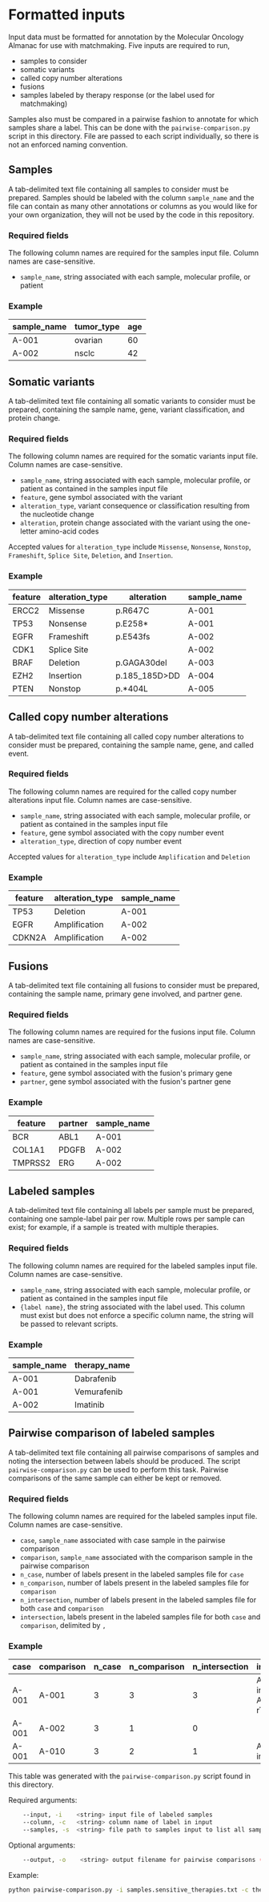 # Formatted inputs
Input data must be formatted for annotation by the Molecular Oncology Almanac for use with matchmaking. Five inputs are required to run,
- samples to consider
- somatic variants
- called copy number alterations
- fusions
- samples labeled by therapy response (or the label used for matchmaking)

Samples also must be compared in a pairwise fashion to annotate for which samples share a label. This can be done with the `pairwise-comparison.py` script in this directory. File are passed to each script individually, so there is not an enforced naming convention. 

## Samples
A tab-delimited text file containing all samples to consider must be prepared. Samples should be labeled with the column `sample_name` and the file can contain as many other annotations or columns as you would like for your own organization, they will not be used by the code in this repository.

### Required fields
The following column names are required for the samples input file. Column names are case-sensitive.
- `sample_name`, string associated with each sample, molecular profile, or patient

### Example
| sample_name | tumor_type | age |
| -- | -- | -- |
| A-001 | ovarian | 60 |
| A-002 | nsclc | 42 |

## Somatic variants
A tab-delimited text file containing all somatic variants to consider must be prepared, containing the sample name, gene, variant classification, and protein change. 

### Required fields
The following column names are required for the somatic variants input file. Column names are case-sensitive.
- `sample_name`, string associated with each sample, molecular profile, or patient as contained in the samples input file
- `feature`, gene symbol associated with the variant
- `alteration_type`, variant consequence or classification resulting from the nucleotide change
- `alteration`, protein change associated with the variant using the one-letter amino-acid codes

Accepted values for `alteration_type` include `Missense`, `Nonsense`, `Nonstop`, `Frameshift`, `Splice Site`, `Deletion`, and `Insertion`. 

### Example
| feature | alteration_type | alteration | sample_name |
| -- | -- | -- | -- | 
| ERCC2 | Missense | p.R647C | A-001 |
| TP53 | Nonsense | p.E258*	| A-001 |
| EGFR | Frameshift | p.E543fs | A-002 |
| CDK1 | Splice Site | | A-002 | A-003 |
| BRAF | Deletion | p.GAGA30del	| A-003 |
| EZH2 | Insertion | p.185_185D>DD | A-004 |
| PTEN | Nonstop | p.*404L | A-005 |

## Called copy number alterations
A tab-delimited text file containing all called copy number alterations to consider must be prepared, containing the sample name, gene, and called event. 

### Required fields
The following column names are required for the called copy number alterations input file. Column names are case-sensitive.
- `sample_name`, string associated with each sample, molecular profile, or patient as contained in the samples input file
- `feature`, gene symbol associated with the copy number event
- `alteration_type`, direction of copy number event

Accepted values for `alteration_type` include `Amplification` and `Deletion`

### Example
| feature | alteration_type | sample_name |
| -- | -- | -- | 
| TP53 | Deletion | A-001 |
| EGFR | Amplification | A-002 |
| CDKN2A | Amplification | A-002 |

## Fusions
A tab-delimited text file containing all fusions to consider must be prepared, containing the sample name, primary gene involved, and partner gene. 

### Required fields
The following column names are required for the fusions input file. Column names are case-sensitive.
- `sample_name`, string associated with each sample, molecular profile, or patient as contained in the samples input file
- `feature`, gene symbol associated with the fusion's primary gene
- `partner`, gene symbol associated with the fusion's partner gene

### Example
| feature | partner | sample_name |
| -- | -- | -- | 
| BCR | ABL1 |	A-001 |
| COL1A1 | PDGFB | A-002 |
| TMPRSS2 | ERG | A-002 |

## Labeled samples
A tab-delimited text file containing all labels per sample must be prepared, containing one sample-label pair per row. Multiple rows per sample can exist; for example, if a sample is treated with multiple therapies. 

### Required fields
The following column names are required for the labeled samples input file. Column names are case-sensitive.
- `sample_name`, string associated with each sample, molecular profile, or patient as contained in the samples input file
- `{label name}`, the string associated with the label used. This column must exist but does not enforce a specific column name, the string will be passed to relevant scripts.

### Example
| sample_name | therapy_name |
| -- | -- | 
| A-001 | Dabrafenib |	A-001 |
| A-001 | Vemurafenib | A-001 |
| A-002 | Imatinib | A-002 |

## Pairwise comparison of labeled samples
A tab-delimited text file containing all pairwise comparisons of samples and noting the intersection between labels should be produced. The script `pairwise-comparison.py` can be used to perform this task. Pairwise comparisons of the same sample can either be kept or removed.

### Required fields
The following column names are required for the labeled samples input file. Column names are case-sensitive. 
- `case`, `sample_name` associated with case sample in the pairwise comparison
- `comparison`, `sample_name` associated with the comparison sample in the pairwise comparison
- `n_case`, number of labels present in the labeled samples file for `case`
- `n_comparison`, number of labels present in the labeled samples file for `comparison`
- `n_intersection`, number of labels present in the labeled samples file for both `case` and `comparison`
- `intersection`, labels present in the labeled samples file for both `case` and `comparison`, delimited by `, `

### Example
| case | comparison | n_case | n_comparison | n_intersection | intersection | 
| -- | -- | -- | -- | -- | -- | 
| A-001	| A-001 | 3 | 3 | 3 | AKT inhibitor VIII, Acetalax, rTRAIL |
| A-001 | A-002 | 3 | 1 | 0 | | 
| A-001 | A-010 | 3 | 2 | 1 | AKT inhibitor VIII |

This table was generated with the `pairwise-comparison.py` script found in this directory.

Required arguments:
```bash
    --input, -i    <string> input file of labeled samples
    --column, -c   <string> column name of label in input
    --samples, -s  <string> file path to samples input to list all samples
```

Optional arguments:
```bash
    --output, -o    <string> output filename for pairwise comparisons (default: samples.pairwise.txt)
```

Example:
```bash
python pairwise-comparison.py -i samples.sensitive_therapies.txt -c therapy_name -s samples.summary.txt
```
